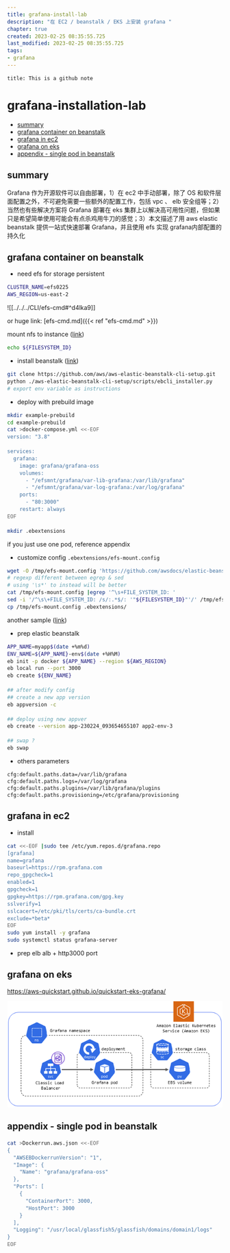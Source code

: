 ```yaml
---
title: grafana-install-lab
description: "在 EC2 / beanstalk / EKS 上安装 grafana "
chapter: true
created: 2023-02-25 08:35:55.725
last_modified: 2023-02-25 08:35:55.725
tags: 
- grafana 
---
```


```ad-attention
title: This is a github note

```

# grafana-installation-lab

- [summary](#summary)
- [grafana container on beanstalk](#grafana-container-on-beanstalk)
- [grafana in ec2](#grafana-in-ec2)
- [grafana on eks](#grafana-on-eks)
- [appendix - single pod in beanstalk](#appendix---single-pod-in-beanstalk)

## summary
Grafana 作为开源软件可以自由部署，1）在 ec2 中手动部署，除了 OS 和软件层面配置之外，不可避免需要一些额外的配置工作，包括 vpc 、 elb 安全组等；2）当然也有些解决方案将 Grafana 部署在 eks 集群上以解决高可用性问题，但如果只是希望简单使用可能会有点杀鸡用牛刀的感觉；3）本文描述了用 aws elastic beanstalk 提供一站式快速部署 Grafana，并且使用 efs 实现 grafana内部配置的持久化

## grafana container on beanstalk
- need efs for storage persistent
```sh
CLUSTER_NAME=efs0225
AWS_REGION=us-east-2
```

![[../../../CLI/efs-cmd#^d4lka9]]

or huge link: [efs-cmd.md]({{< ref "efs-cmd.md" >}}) 

mount nfs to instance ([link](https://aws.amazon.com/premiumsupport/knowledge-center/elastic-beanstalk-mount-efs-volumes/))

```sh
echo ${FILESYSTEM_ID}
```

- install beanstalk ([link](https://docs.aws.amazon.com/elasticbeanstalk/latest/dg/eb-cli3-install.html))
```sh
git clone https://github.com/aws/aws-elastic-beanstalk-cli-setup.git
python ./aws-elastic-beanstalk-cli-setup/scripts/ebcli_installer.py
# export env variable as instructions
```

- deploy with prebuild image
```sh
mkdir example-prebuild
cd example-prebuild
cat >docker-compose.yml <<-EOF
version: "3.8"

services:
  grafana:
    image: grafana/grafana-oss
    volumes:
      - "/efsmnt/grafana/var-lib-grafana:/var/lib/grafana"
      - "/efsmnt/grafana/var-log-grafana:/var/log/grafana"
    ports:
      - "80:3000"
    restart: always
EOF

mkdir .ebextensions

```
if you just use one pod, reference appendix

- customize config `.ebextensions/efs-mount.config`
```sh
wget -O /tmp/efs-mount.config 'https://github.com/awsdocs/elastic-beanstalk-samples/raw/main/configuration-files/aws-provided/instance-configuration/storage-efs-mountfilesystem.config'
# regexp different between egrep & sed
# using '\s*' to instead will be better
cat /tmp/efs-mount.config |egrep '^\s+FILE_SYSTEM_ID: '
sed -i '/^\s\+FILE_SYSTEM_ID: /s/:.*$/: '"${FILESYSTEM_ID}"'/' /tmp/efs-mount.config
cp /tmp/efs-mount.config .ebextensions/

```
another sample ([link](https://github.com/aws-samples/eb-php-wordpress))

- prep elastic beanstalk
```sh
APP_NAME=myapp$(date +%m%d)
ENV_NAME=${APP_NAME}-env$(date +%H%M)
eb init -p docker ${APP_NAME} --region ${AWS_REGION}
eb local run --port 3000
eb create ${ENV_NAME}

## after modify config
## create a new app version
eb appversion -c

## deploy using new appver
eb create --version app-230224_093654655107 app2-env-3

## swap ?
eb swap

```

- others parameters
```
cfg:default.paths.data=/var/lib/grafana cfg:default.paths.logs=/var/log/grafana cfg:default.paths.plugins=/var/lib/grafana/plugins cfg:default.paths.provisioning=/etc/grafana/provisioning
```


## grafana in ec2
- install 
```sh
cat <<-EOF |sudo tee /etc/yum.repos.d/grafana.repo
[grafana]
name=grafana
baseurl=https://rpm.grafana.com
repo_gpgcheck=1
enabled=1
gpgcheck=1
gpgkey=https://rpm.grafana.com/gpg.key
sslverify=1
sslcacert=/etc/pki/tls/certs/ca-bundle.crt
exclude=*beta*
EOF
sudo yum install -y grafana
sudo systemctl status grafana-server

```

- prep elb
alb + http3000 port 


## grafana on eks
https://aws-quickstart.github.io/quickstart-eks-grafana/

![install-grafana-lab-png-1.png](install-grafana-lab-png-1.png)



## appendix - single pod in beanstalk
```sh
cat >Dockerrun.aws.json <<-EOF
{
  "AWSEBDockerrunVersion": "1",
  "Image": {
    "Name": "grafana/grafana-oss"
  },
  "Ports": [
    {
      "ContainerPort": 3000,
      "HostPort": 3000
    }
  ],
  "Logging": "/usr/local/glassfish5/glassfish/domains/domain1/logs"
}
EOF
```



